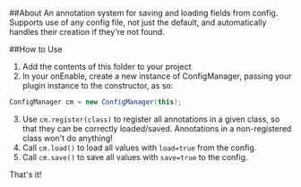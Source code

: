 ##About
An annotation system for saving and loading fields from config. Supports use of any config file, not just the default, and automatically handles their creation if they're not found.

##How to Use
1. Add the contents of this folder to your project
2. In your onEnable, create a new instance of ConfigManager, passing your plugin instance to the constructor, as so:
```Java
ConfigManager cm = new ConfigManager(this);
```
3. Use `cm.register(class)` to register all annotations in a given class, so that they can be correctly loaded/saved. Annotations in a non-registered class won't do anything!
4. Call `cm.load()` to load all values with `load=true` from the config.
5. Call `cm.save()` to save all values with `save=true` to the config.

That's it!